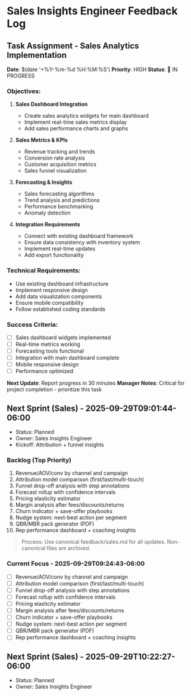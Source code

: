 # Sales Insights Engineer Feedback Log

## Task Assignment - Sales Analytics Implementation
**Date**: $(date '+%Y-%m-%d %H:%M:%S')
**Priority**: HIGH
**Status**: 🔄 IN PROGRESS

### Objectives:
1. **Sales Dashboard Integration**
   - Create sales analytics widgets for main dashboard
   - Implement real-time sales metrics display
   - Add sales performance charts and graphs

2. **Sales Metrics & KPIs**
   - Revenue tracking and trends
   - Conversion rate analysis
   - Customer acquisition metrics
   - Sales funnel visualization

3. **Forecasting & Insights**
   - Sales forecasting algorithms
   - Trend analysis and predictions
   - Performance benchmarking
   - Anomaly detection

4. **Integration Requirements**
   - Connect with existing dashboard framework
   - Ensure data consistency with inventory system
   - Implement real-time updates
   - Add export functionality

### Technical Requirements:
- Use existing dashboard infrastructure
- Implement responsive design
- Add data visualization components
- Ensure mobile compatibility
- Follow established coding standards

### Success Criteria:
- [ ] Sales dashboard widgets implemented
- [ ] Real-time metrics working
- [ ] Forecasting tools functional
- [ ] Integration with main dashboard complete
- [ ] Mobile responsive design
- [ ] Performance optimized

**Next Update**: Report progress in 30 minutes
**Manager Notes**: Critical for project completion - prioritize this task

## Next Sprint (Sales) - 2025-09-29T09:01:44-06:00
- Status: Planned
- Owner: Sales Insights Engineer
- Kickoff: Attribution + funnel insights

### Backlog (Top Priority)
1) Revenue/AOV/conv by channel and campaign
2) Attribution model comparison (first/last/multi-touch)
3) Funnel drop-off analysis with step annotations
4) Forecast rollup with confidence intervals
5) Pricing elasticity estimator
6) Margin analysis after fees/discounts/returns
7) Churn indicator + save-offer playbooks
8) Nudge system: next-best action per segment
9) QBR/MBR pack generator (PDF)
10) Rep performance dashboard + coaching insights

> Process: Use canonical feedback/sales.md for all updates. Non-canonical files are archived.

### Current Focus - 2025-09-29T09:24:43-06:00
- [ ] Revenue/AOV/conv by channel and campaign
- [ ] Attribution model comparison (first/last/multi-touch)
- [ ] Funnel drop-off analysis with step annotations
- [ ] Forecast rollup with confidence intervals
- [ ] Pricing elasticity estimator
- [ ] Margin analysis after fees/discounts/returns
- [ ] Churn indicator + save-offer playbooks
- [ ] Nudge system: next-best action per segment
- [ ] QBR/MBR pack generator (PDF)
- [ ] Rep performance dashboard + coaching insights

## Next Sprint (Sales) - 2025-09-29T10:22:27-06:00
- Status: Planned
- Owner: Sales Insights Engineer
